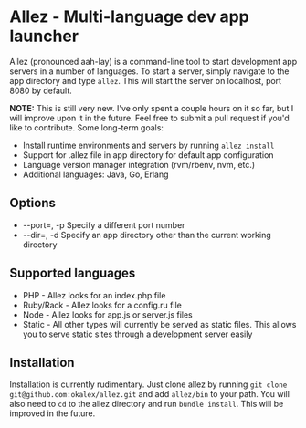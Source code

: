 # Allez - Multi-language dev app launcher

Allez (pronounced aah-lay) is a command-line tool to start development app servers in a number of languages. To start
a server, simply navigate to the app directory and type `allez`. This will start the server on
localhost, port 8080 by default.

**NOTE:** This is still very new. I've only spent a couple hours on it so far, but I will improve upon
it in the future. Feel free to submit a pull request if you'd like to contribute. Some long-term goals:

* Install runtime environments and servers by running `allez install`
* Support for .allez file in app directory for default app configuration
* Language version manager integration (rvm/rbenv, nvm, etc.)
* Additional languages: Java, Go, Erlang

## Options

* --port=<number>, -p <number> Specify a different port number
* --dir=<app dir>, -d <app dir> Specify an app directory other than the current working directory

## Supported languages

* PHP - Allez looks for an index.php file
* Ruby/Rack - Allez looks for a config.ru file
* Node - Allez looks for app.js or server.js files
* Static - All other types will currently be served as static files. This allows you to serve static
  sites through a development server easily

## Installation

Installation is currently rudimentary. Just clone allez by running `git clone git@github.com:okalex/allez.git`
and add `allez/bin` to your path. You will also need to `cd` to the allez directory and run `bundle install`.
This will be improved in the future.


